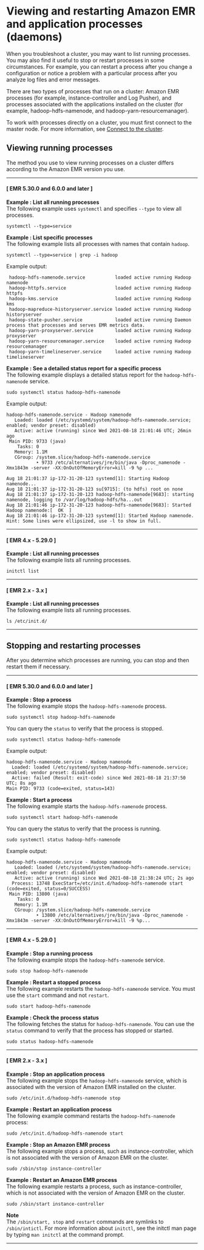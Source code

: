 # Viewing and restarting Amazon EMR and application processes \(daemons\)<a name="emr-process-restart-stop-view"></a>

When you troubleshoot a cluster, you may want to list running processes\. You may also find it useful to stop or restart processes in some circumstances\. For example, you can restart a process after you change a configuration or notice a problem with a particular process after you analyze log files and error messages\.

There are two types of processes that run on a cluster: Amazon EMR processes \(for example, instance\-controller and Log Pusher\), and processes associated with the applications installed on the cluster \(for example, hadoop\-hdfs\-namenode, and hadoop\-yarn\-resourcemanager\)\.

To work with processes directly on a cluster, you must first connect to the master node\. For more information, see [Connect to the cluster](emr-connect-master-node.md)\.

## Viewing running processes<a name="emr-process-view"></a>

The method you use to view running processes on a cluster differs according to the Amazon EMR version you use\. 

------
#### [ EMR 5\.30\.0 and 6\.0\.0 and later ]

**Example : List all running processes**  
The following example uses `systemctl` and specifies `--type` to view all processes\.  

```
systemctl --type=service
```

**Example : List specific processes**  
The following example lists all processes with names that contain `hadoop`\.  

```
systemctl --type=service | grep -i hadoop
```
Example output:  

```
 hadoop-hdfs-namenode.service           loaded active running Hadoop namenode
 hadoop-httpfs.service                  loaded active running Hadoop httpfs
 hadoop-kms.service                     loaded active running Hadoop kms
 hadoop-mapreduce-historyserver.service loaded active running Hadoop historyserver
 hadoop-state-pusher.service            loaded active running Daemon process that processes and serves EMR metrics data.
 hadoop-yarn-proxyserver.service        loaded active running Hadoop proxyserver
 hadoop-yarn-resourcemanager.service    loaded active running Hadoop resourcemanager
 hadoop-yarn-timelineserver.service     loaded active running Hadoop timelineserver
```

**Example : See a detailed status report for a specific process**  
The following example displays a detailed status report for the `hadoop-hdfs-namenode` service\.  

```
sudo systemctl status hadoop-hdfs-namenode
```
Example output:  

```
hadoop-hdfs-namenode.service - Hadoop namenode
   Loaded: loaded (/etc/systemd/system/hadoop-hdfs-namenode.service; enabled; vendor preset: disabled)
   Active: active (running) since Wed 2021-08-18 21:01:46 UTC; 26min ago
 Main PID: 9733 (java)
    Tasks: 0
   Memory: 1.1M
   CGroup: /system.slice/hadoop-hdfs-namenode.service
           ‣ 9733 /etc/alternatives/jre/bin/java -Dproc_namenode -Xmx1843m -server -XX:OnOutOfMemoryError=kill -9 %p ...

Aug 18 21:01:37 ip-172-31-20-123 systemd[1]: Starting Hadoop namenode...
Aug 18 21:01:37 ip-172-31-20-123 su[9715]: (to hdfs) root on none
Aug 18 21:01:37 ip-172-31-20-123 hadoop-hdfs-namenode[9683]: starting namenode, logging to /var/log/hadoop-hdfs/ha...out
Aug 18 21:01:46 ip-172-31-20-123 hadoop-hdfs-namenode[9683]: Started Hadoop namenode:[  OK  ]
Aug 18 21:01:46 ip-172-31-20-123 systemd[1]: Started Hadoop namenode.
Hint: Some lines were ellipsized, use -l to show in full.
```

------
#### [ EMR 4\.x \- 5\.29\.0 ]

**Example : List all running processes**  
The following example lists all running processes\.  

```
initctl list
```

------
#### [ EMR 2\.x \- 3\.x ]

**Example : List all running processes**  
The following example lists all running processes\.  

```
ls /etc/init.d/
```

------

## Stopping and restarting processes<a name="emr-process-restart"></a>

After you determine which processes are running, you can stop and then restart them if necessary\.

------
#### [ EMR 5\.30\.0 and 6\.0\.0 and later ]

**Example : Stop a process**  
The following example stops the `hadoop-hdfs-namenode` process\.  

```
sudo systemctl stop hadoop-hdfs-namenode
```
You can query the `status` to verify that the process is stopped\.  

```
sudo systemctl status hadoop-hdfs-namenode
```
Example output:  

```
hadoop-hdfs-namenode.service - Hadoop namenode
  Loaded: loaded (/etc/systemd/system/hadoop-hdfs-namenode.service; enabled; vendor preset: disabled)
  Active: failed (Result: exit-code) since Wed 2021-08-18 21:37:50 UTC; 8s ago
Main PID: 9733 (code=exited, status=143)
```

**Example : Start a process**  
The following example starts the `hadoop-hdfs-namenode` process\.  

```
sudo systemctl start hadoop-hdfs-namenode
```
You can query the status to verify that the process is running\.  

```
sudo systemctl status hadoop-hdfs-namenode
```
Example output:  

```
hadoop-hdfs-namenode.service - Hadoop namenode
   Loaded: loaded (/etc/systemd/system/hadoop-hdfs-namenode.service; enabled; vendor preset: disabled)
   Active: active (running) since Wed 2021-08-18 21:38:24 UTC; 2s ago
  Process: 13748 ExecStart=/etc/init.d/hadoop-hdfs-namenode start (code=exited, status=0/SUCCESS)
 Main PID: 13800 (java)
    Tasks: 0
   Memory: 1.1M
   CGroup: /system.slice/hadoop-hdfs-namenode.service
           ‣ 13800 /etc/alternatives/jre/bin/java -Dproc_namenode -Xmx1843m -server -XX:OnOutOfMemoryError=kill -9 %p...
```

------
#### [ EMR 4\.x \- 5\.29\.0 ]

**Example : Stop a running process**  
The following example stops the `hadoop-hdfs-namenode` service\.   

```
sudo stop hadoop-hdfs-namenode
```

**Example : Restart a stopped process**  
The following example restarts the `hadoop-hdfs-namenode` service\. You must use the `start` command and not `restart`\.  

```
sudo start hadoop-hdfs-namenode
```

**Example : Check the process status**  
The following fetches the status for `hadoop-hdfs-namenode`\. You can use the `status` command to verify that the process has stopped or started\.   

```
sudo status hadoop-hdfs-namenode
```

------
#### [ EMR 2\.x \- 3\.x ]

**Example : Stop an application process**  
The following example stops the `hadoop-hdfs-namenode` service, which is associated with the version of Amazon EMR installed on the cluster\.  

```
sudo /etc/init.d/hadoop-hdfs-namenode stop
```

**Example : Restart an application process**  
The following example command restarts the `hadoop-hdfs-namenode` process:  

```
sudo /etc/init.d/hadoop-hdfs-namenode start
```

**Example : Stop an Amazon EMR process**  
The following example stops a process, such as instance\-controller, which is not associated with the version of Amazon EMR on the cluster\.  

```
sudo /sbin/stop instance-controller
```

**Example : Restart an Amazon EMR process**  
The following example restarts a process, such as instance\-controller, which is not associated with the version of Amazon EMR on the cluster\.  

```
sudo /sbin/start instance-controller
```

**Note**  
The `/sbin/start, stop` and `restart` commands are symlinks to `/sbin/intictl`\. For more information about `initctl`, see the initctl man page by typing `man initctl` at the command prompt\.

------